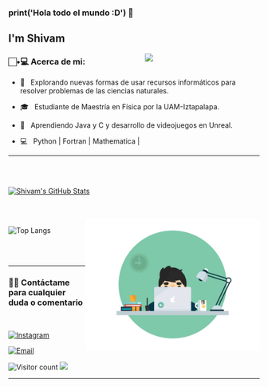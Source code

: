 ### print('Hola todo el mundo :D') 👋<h2> I'm Shivam</h2>



<img align='right' src="https://cdn.ageofempires.com/aoe-forums/original/3X/f/3/f32549d4a7b4981bef8331e8f20cf0f20b5fae63.gif" width="230">

<h3>🏻•💻 Acerca de mi: </h3>



- 🤔 &nbsp; Explorando nuevas formas de usar recursos informáticos para resolver problemas de las ciencias naturales.

- 🎓 &nbsp;  Estudiante de Maestría en Física por la UAM-Iztapalapa.

- 🌱 &nbsp; Aprendiendo Java y C y  desarrollo de videojuegos en Unreal.

- 💻 &nbsp; Python | Fortran | Mathematica | 









<hr>



<br/><br/>

[![Shivam's GitHub Stats](https://github-readme-stats.vercel.app/api?username=Alejandro1848&show_icons=true)](https://github.com/Alejandro1848/Alejandro1848)

<br/>

<br/>

<img src="https://github.com/nirala69/nirala69/blob/master/70804f7e25b11f29db904f2fa7b4cd9d.gif" width="350" align='right'>

![Top Langs](https://github-readme-stats.vercel.app/api/top-langs/?username=Alejandro1848&show_icons=true)

<br><br>



<hr>



<h3> 🤝🏻 Contáctame para cualquier duda o comentario </h3>

<br>



<p align="center">



<a href="hthttps://www.instagram.com/i_am_alex117/"><img alt="Instagram" src="https://img.shields.io/badge/Instagram-i_am_alex117-black?style=flat-square&logo=instagram"></a>

<a href="mailto:shivammalpani111@gmail.com"><img alt="Email" src="https://img.shields.io/badge/Email-shivammalpani111@gmail.com-blue?style=flat-square&logo=gmail"></a>

</p>





![Visitor count](https://visitor-badge.laobi.icu/badge?page_id=shivam0110.shivam0110)   <img src="https://media.giphy.com/media/dxn6fRlTIShoeBr69N/giphy.gif" width="30">





<hr>



